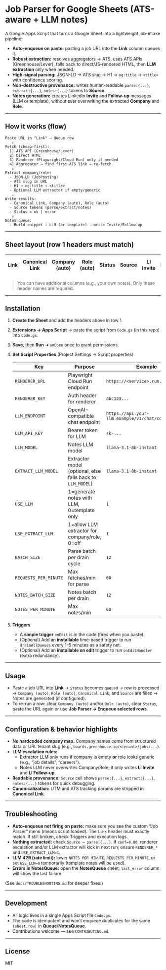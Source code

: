 # Job Parser for Google Sheets (ATS-aware + LLM notes)

A Google Apps Script that turns a Google Sheet into a lightweight job-intake pipeline:

- **Auto-enqueue on paste:** pasting a job URL into the **Link** column queues it.
- **Robust extraction:** resolves aggregators → ATS, uses ATS APIs (Greenhouse/Lever), falls back to direct/JS-rendered HTML, then **LLM extraction** only when needed.
- **High-signal parsing:** JSON-LD → ATS slug → H1 → `og:title` → `<title>` with confidence scoring.
- **Non-destructive provenance:** writes human-readable `parse:{...}`, `extract:{...}`, `notes:{...}` tokens to **Source**.
- **Notes generation:** creates LinkedIn **Invite** and **Follow-up** messages (LLM or template), without ever overwriting the extracted **Company** and **Role**.

---

## How it works (flow)

```
Paste URL in "Link" → Queue row
   ↓
Fetch (cheap-first):
  1) ATS API (Greenhouse/Lever)
  2) Direct HTML
  3) Renderer (Playwright/Cloud Run) only if needed
  4) Aggregator → find first ATS link → re-fetch
   ↓
Extract company/role:
  - JSON-LD (JobPosting)
  - ATS slug in URL
  - H1 → og:title → <title>
  - Optional LLM extractor if empty/generic
   ↓
Write results:
  - Canonical Link, Company (auto), Role (auto)
  - Source tokens (parse/extract/notes)
  - Status = ok | error
   ↓
Notes queue:
  - Build snippet → LLM (or template) → write Invite/Follow-up
```

---

## Sheet layout (row 1 headers must match)

| Link | Canonical Link | Company (auto) | Role (auto) | Status | Source | LI Invite | LI Follow-up |
|------|-----------------|----------------|-------------|--------|--------|-----------|--------------|

> You can have additional columns (e.g., your own notes). Only these header names are required.

---

## Installation

1. **Create the Sheet** and add the headers above in row 1.
2. **Extensions → Apps Script** → paste the script from `Code.gs` (in this repo) into `Code.gs`.
3. **Save**, then **Run** ➜ `onOpen` once to grant permissions.
4. **Set Script Properties** (Project Settings → Script properties):

   | Key | Purpose | Example |
   |-----|---------|---------|
   | `RENDERER_URL` | Playwright Cloud Run endpoint | `https://<service>.run.app/render` |
   | `RENDERER_KEY` | Auth header for renderer | `abc123...` |
   | `LLM_ENDPOINT` | OpenAI-compatible chat endpoint | `https://api.your-llm.example/v1/chat/completions` |
   | `LLM_API_KEY` | Bearer token for LLM | `sk-...` |
   | `LLM_MODEL` | Notes LLM model | `llama-3.1-8b-instant` |
   | `EXTRACT_LLM_MODEL` | Extractor model (optional, else falls back to `LLM_MODEL`) | `llama-3.1-8b-instant` |
   | `USE_LLM` | 1=generate notes with LLM, 0=template only | `1` |
   | `USE_EXTRACT_LLM` | 1=allow LLM extractor for company/role, 0=off | `1` |
   | `BATCH_SIZE` | Parse batch per drain cycle | `12` |
   | `REQUESTS_PER_MINUTE` | Max fetches/min for parse | `60` |
   | `NOTES_BATCH_SIZE` | Notes batch per drain | `12` |
   | `NOTES_PER_MINUTE` | Max notes/min | `60` |

5. **Triggers**
   - A **simple trigger** `onEdit` is in the code (fires when you paste).
   - (Optional) Add an **installable** time-based trigger to run `drainAllQueues` every 1–5 minutes as a safety net.
   - (Optional) Add an **installable on edit** trigger to run `onEditHandler` (extra redundancy).

---

## Usage

- Paste a job URL into **Link** → `Status` becomes `queued` → row is processed → `Company (auto)`, `Role (auto)`, `Canonical Link`, and `Source` are filled → Notes are generated (if configured).
- To re-run a row: clear `Company (auto)` and/or `Role (auto)`, clear `Status`, paste the URL again or use **Job Parser → Enqueue selected rows**.

---

## Configuration & behavior highlights

- **No hardcoded company map.** Company names come from structured data or URL tenant slug (e.g., `boards.greenhouse.io/<tenant>/jobs/...`).
- **LLM escalation rules:**
  - Extractor LLM only runs if company is empty **or** role looks generic (e.g., “job details”, “careers”).
  - Notes LLM never overwrites Company/Role; it only writes **LI Invite** and **LI Follow-up**.
- **Readable provenance:** `Source` cell shows `parse:{...}`, `extract:{...}`, `notes:{...}` tokens for quick debugging.
- **Canonicalization:** UTM and ATS tracking params are stripped in **Canonical Link**.

---

## Troubleshooting

- **Auto-enqueue not firing on paste:** make sure you see the custom “Job Parser” menu (means script loaded). The `Link` header must exactly match. If still broken, check Triggers and execution logs.  
- **Nothing extracted:** check `Source → parse:{...}`. If `conf=0.00`, renderer escalation and/or LLM extractor will kick in next run; ensure `RENDERER_*` and `USE_EXTRACT_LLM=1`.
- **LLM 429 (rate limit):** lower `NOTES_PER_MINUTE`, `REQUESTS_PER_MINUTE`, or set `USE_LLM=0` temporarily (template notes will be used).
- **Errors in NotesQueue:** open the **NotesQueue** sheet; `last_error` column will show the last failure.

(See `docs/TROUBLESHOOTING.md` for deeper fixes.)

---

## Development

- All logic lives in a single Apps Script file `Code.gs`.
- The code is idempotent and won’t enqueue duplicates for the same `(sheet,row)` in **Queue**/**NotesQueue**.
- Contributions welcome — see `CONTRIBUTING.md`.

---

## License

MIT
